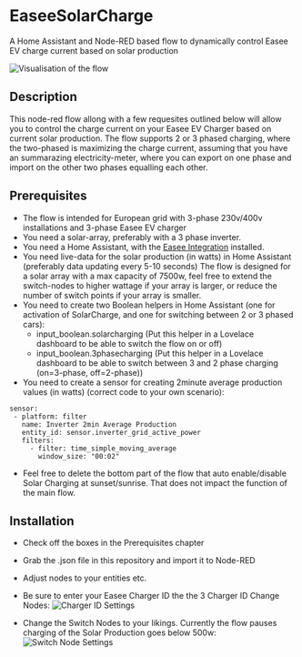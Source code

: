# EaseeSolarCharge
A Home Assistant and Node-RED based flow to dynamically control Easee EV charge current based on solar production

![Visualisation of the flow](https://i.imgur.com/c6F0uFs.png)


## Description
This node-red flow allong with a few requesites outlined below will allow you to control the charge current on your Easee EV Charger based on current solar production.
The flow supports 2 or 3 phased charging, where the two-phased is maximizing the charge current, assuming that you have an summarazing electricity-meter, where you can export on one phase and import on the other two phases equalling each other.

## Prerequisites
- The flow is intended for European grid with 3-phase 230v/400v installations and 3-phase Easee EV charger
- You need a solar-array, preferably with a 3 phase inverter.
- You need a Home Assistant, with the [Easee Integration](https://github.com/fondberg/easee_hass) installed.
- You need live-data for the solar production (in watts) in Home Assistant (preferably data updating every 5-10 seconds) The flow is designed for a solar array with a max capacity of 7500w, feel free to extend the switch-nodes to higher wattage if your array is larger, or reduce the number of switch points if your array is smaller.
- You need to create two Boolean helpers in Home Assistant (one for activation of SolarCharge, and one for switching between 2 or 3 phased cars):
  - input_boolean.solarcharging (Put this helper in a Lovelace dashboard to be able to switch the flow on or off)
  - input_boolean.3phasecharging (Put this helper in a Lovelace dashboard to be able to switch between 3 and 2 phase charging (on=3-phase, off=2-phase))
- You need to create a sensor for creating 2minute average production values (in watts) (correct code to your own scenario): 
 ```
sensor: 
  - platform: filter
    name: Inverter 2min Average Production
    entity_id: sensor.inverter_grid_active_power
    filters:
      - filter: time_simple_moving_average
        window_size: "00:02"
 ```
- Feel free to delete the bottom part of the flow that auto enable/disable Solar Charging at sunset/sunrise. That does not impact the function of the main flow.

## Installation
- Check off the boxes in the Prerequisites chapter
- Grab the .json file in this repository and import it to Node-RED
- Adjust nodes to your entities etc.
- Be sure to enter your Easee Charger ID the the 3 Charger ID Change Nodes:
![Charger ID Settings](https://i.imgur.com/NVquk1Y.png)

- Change the Switch Nodes to your likings. Currently the flow pauses charging of the Solar Production goes below 500w:
![Switch Node Settings](https://i.imgur.com/1MHf0fV.png)
